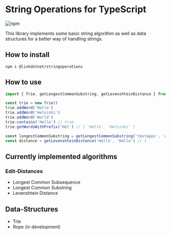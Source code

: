 # String Operations for TypeScript
![npm](https://img.shields.io/npm/dt/@linkdotnet/stringoperations)

This library implements some basic string algorithm as well as data structures for a better way of handling strings.

## How to install
`npm i @linkdotnet/stringoperations`

## How to use
```ts
import { Trie, getLongestCommonSubstring, getLevenshteinDistance } from '@linkdotnet/stringoperations'

const trie = new Trie()
trie.addWord('Hello')
trie.addWord('Helsinki')
trie.addWord('World')
trie.contains('Hello') // true
trie.getWordsWithPrefix('Hel') // [ 'Hello', 'Helsinki' ]

const longestCommonSubstring = getLongestCommonSubstring('testapps', 'appicontest') // test
const distance = getLevenshteinDistance('Hello', 'Hallo') // 1
```

## Currently implemented algorithms
### Edit-Distances
 * Longest Common Subsequence
 * Longest Common Substring
 * Levenshtein Distance

## Data-Structures
 * Trie
 * Rope (in development)